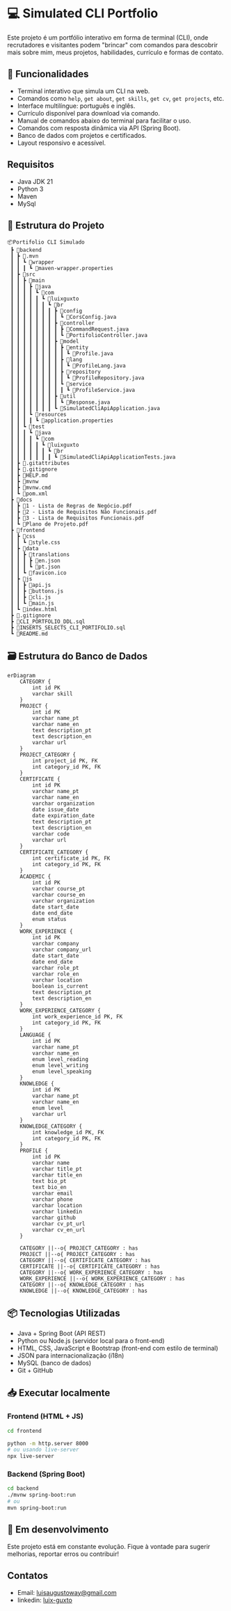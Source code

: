 # 💻 Simulated CLI Portfolio

Este projeto é um portfólio interativo em forma de terminal (CLI), onde recrutadores e visitantes podem "brincar" com comandos para descobrir mais sobre mim, meus projetos, habilidades, currículo e formas de contato.

## 🚀 Funcionalidades

- Terminal interativo que simula um CLI na web.
- Comandos como `help`, `get about`, `get skills`, `get cv`, `get projects`, etc.
- Interface multilíngue: português e inglês.
- Currículo disponível para download via comando.
- Manual de comandos abaixo do terminal para facilitar o uso.
- Comandos com resposta dinâmica via API (Spring Boot).
- Banco de dados com projetos e certificados.
- Layout responsivo e acessível.

## Requisitos

- Java JDK 21
- Python 3
- Maven
- MySql

## 📂 Estrutura do Projeto

```
📦Portifolio CLI Simulado
 ┣ 📂backend
 ┃ ┣ 📂.mvn
 ┃ ┃ ┗ 📂wrapper
 ┃ ┃ ┃ ┗ 📜maven-wrapper.properties
 ┃ ┣ 📂src
 ┃ ┃ ┣ 📂main
 ┃ ┃ ┃ ┣ 📂java
 ┃ ┃ ┃ ┃ ┗ 📂com
 ┃ ┃ ┃ ┃ ┃ ┗ 📂luixguxto
 ┃ ┃ ┃ ┃ ┃ ┃ ┗ 📂br
 ┃ ┃ ┃ ┃ ┃ ┃ ┃ ┣ 📂config
 ┃ ┃ ┃ ┃ ┃ ┃ ┃ ┃ ┗ 📜CorsConfig.java
 ┃ ┃ ┃ ┃ ┃ ┃ ┃ ┣ 📂controller
 ┃ ┃ ┃ ┃ ┃ ┃ ┃ ┃ ┣ 📜CommandRequest.java
 ┃ ┃ ┃ ┃ ┃ ┃ ┃ ┃ ┗ 📜PortifolioController.java
 ┃ ┃ ┃ ┃ ┃ ┃ ┃ ┣ 📂model
 ┃ ┃ ┃ ┃ ┃ ┃ ┃ ┃ ┣ 📂entity
 ┃ ┃ ┃ ┃ ┃ ┃ ┃ ┃ ┃ ┗ 📜Profile.java
 ┃ ┃ ┃ ┃ ┃ ┃ ┃ ┃ ┣ 📂lang
 ┃ ┃ ┃ ┃ ┃ ┃ ┃ ┃ ┃ ┗ 📜ProfileLang.java
 ┃ ┃ ┃ ┃ ┃ ┃ ┃ ┃ ┣ 📂repository
 ┃ ┃ ┃ ┃ ┃ ┃ ┃ ┃ ┃ ┗ 📜ProfileRepository.java
 ┃ ┃ ┃ ┃ ┃ ┃ ┃ ┃ ┗ 📂service
 ┃ ┃ ┃ ┃ ┃ ┃ ┃ ┃ ┃ ┗ 📜ProfileService.java
 ┃ ┃ ┃ ┃ ┃ ┃ ┃ ┣ 📂util
 ┃ ┃ ┃ ┃ ┃ ┃ ┃ ┃ ┗ 📜Response.java
 ┃ ┃ ┃ ┃ ┃ ┃ ┃ ┗ 📜SimulatedCliApiApplication.java
 ┃ ┃ ┃ ┗ 📂resources
 ┃ ┃ ┃ ┃ ┗ 📜application.properties
 ┃ ┃ ┗ 📂test
 ┃ ┃ ┃ ┗ 📂java
 ┃ ┃ ┃ ┃ ┗ 📂com
 ┃ ┃ ┃ ┃ ┃ ┗ 📂luixguxto
 ┃ ┃ ┃ ┃ ┃ ┃ ┗ 📂br
 ┃ ┃ ┃ ┃ ┃ ┃ ┃ ┗ 📜SimulatedCliApiApplicationTests.java
 ┃ ┣ 📜.gitattributes
 ┃ ┣ 📜.gitignore
 ┃ ┣ 📜HELP.md
 ┃ ┣ 📜mvnw
 ┃ ┣ 📜mvnw.cmd
 ┃ ┗ 📜pom.xml
 ┣ 📂docs
 ┃ ┣ 📜1 - Lista de Regras de Negócio.pdf
 ┃ ┣ 📜2 - Lista de Requisitos Não Funcionais.pdf
 ┃ ┣ 📜3 - Lista de Requisitos Funcionais.pdf
 ┃ ┗ 📜Plano de Projeto.pdf
 ┣ 📂frontend
 ┃ ┣ 📂css
 ┃ ┃ ┗ 📜style.css
 ┃ ┣ 📂data
 ┃ ┃ ┣ 📂translations
 ┃ ┃ ┃ ┣ 📜en.json
 ┃ ┃ ┃ ┗ 📜pt.json
 ┃ ┃ ┗ 📜favicon.ico
 ┃ ┣ 📂js
 ┃ ┃ ┣ 📜api.js
 ┃ ┃ ┣ 📜buttons.js
 ┃ ┃ ┣ 📜cli.js
 ┃ ┃ ┗ 📜main.js
 ┃ ┗ 📜index.html
 ┣ 📜.gitignore
 ┣ 📜CLI_PORTFOLIO_DDL.sql
 ┣ 📜INSERTS_SELECTS_CLI_PORTIFOLIO.sql
 ┗ 📜README.md
```

## 🗃️ Estrutura do Banco de Dados
```mermaid
erDiagram
    CATEGORY {
        int id PK
        varchar skill
    }
    PROJECT {
        int id PK
        varchar name_pt
        varchar name_en
        text description_pt
        text description_en
        varchar url
    }
    PROJECT_CATEGORY {
        int project_id PK, FK
        int category_id PK, FK
    }
    CERTIFICATE {
        int id PK
        varchar name_pt
        varchar name_en
        varchar organization
        date issue_date
        date expiration_date
        text description_pt
        text description_en
        varchar code
        varchar url
    }
    CERTIFICATE_CATEGORY {
        int certificate_id PK, FK
        int category_id PK, FK
    }
    ACADEMIC {
        int id PK
        varchar course_pt
        varchar course_en
        varchar organization
        date start_date
        date end_date
        enum status
    }
    WORK_EXPERIENCE {
        int id PK
        varchar company
        varchar company_url
        date start_date
        date end_date
        varchar role_pt
        varchar role_en
        varchar location
        boolean is_current
        text description_pt
        text description_en
    }
    WORK_EXPERIENCE_CATEGORY {
        int work_experience_id PK, FK
        int category_id PK, FK
    }
    LANGUAGE {
        int id PK
        varchar name_pt
        varchar name_en
        enum level_reading
        enum level_writing
        enum level_speaking
    }
    KNOWLEDGE {
        int id PK
        varchar name_pt
        varchar name_en
        enum level
        varchar url
    }
    KNOWLEDGE_CATEGORY {
        int knowledge_id PK, FK
        int category_id PK, FK
    }
    PROFILE {
        int id PK
        varchar name
        varchar title_pt
        varchar title_en
        text bio_pt
        text bio_en
        varchar email
        varchar phone
        varchar location
        varchar linkedin
        varchar github
        varchar cv_pt_url
        varchar cv_en_url
    }

    CATEGORY ||--o{ PROJECT_CATEGORY : has
    PROJECT ||--o{ PROJECT_CATEGORY : has
    CATEGORY ||--o{ CERTIFICATE_CATEGORY : has
    CERTIFICATE ||--o{ CERTIFICATE_CATEGORY : has
    CATEGORY ||--o{ WORK_EXPERIENCE_CATEGORY : has
    WORK_EXPERIENCE ||--o{ WORK_EXPERIENCE_CATEGORY : has
    CATEGORY ||--o{ KNOWLEDGE_CATEGORY : has
    KNOWLEDGE ||--o{ KNOWLEDGE_CATEGORY : has
```

## 📦 Tecnologias Utilizadas

- Java + Spring Boot (API REST)
- Python ou Node.js (servidor local para o front-end)
- HTML, CSS, JavaScript e Bootstrap (front-end com estilo de terminal)
- JSON para internacionalização (i18n)
- MySQL (banco de dados)
- Git + GitHub

## 📥 Executar localmente

### Frontend (HTML + JS) 
```bash
cd frontend

python -m http.server 8000
# ou usando live-server 
npx live-server
```

### Backend (Spring Boot)
```bash
cd backend
./mvnw spring-boot:run
# ou
mvn spring-boot:run
```

## 🧪 Em desenvolvimento
Este projeto está em constante evolução. Fique à vontade para sugerir melhorias, reportar erros ou contribuir!

## Contatos
- Email: luisaugustoway@gmail.com
- linkedin: [luix-guxto](https://www.linkedin.com/in/luix-guxto/)